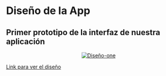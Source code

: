 # Diseño de la App

## Primer prototipo de la interfaz de nuestra aplicación

<p align="center">
    <a href="https://ibb.co/PDrP9wF">
    <img src="https://i.ibb.co/GHd8tcn/Dise-o-one.png" alt="Diseño-one" border="0"></a><br /><a target='_blank' href='https://es.imgbb.com/'>
    </a>
</p>

[Link para ver el diseño](https://www.figma.com/file/0b7FLc4RiMhH6cHqrWRDUG/Untitled?type=design&node-id=0-1&mode=design&t=wSENRzCBf8OXYJfF-0)